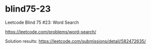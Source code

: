 # blind75-23
Leetcode Blind 75 #23: Word Search

https://leetcode.com/problems/word-search/

Solution results: https://leetcode.com/submissions/detail/582472635/
